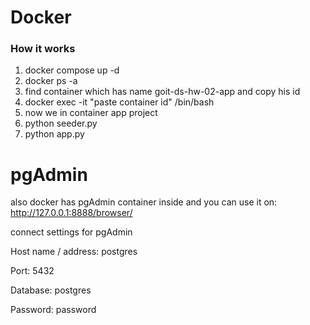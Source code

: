 # Docker

### How it works

1. docker compose up -d
2. docker ps -a
3. find container which has name goit-ds-hw-02-app and copy his id
4. docker exec -it "paste container id" /bin/bash 
5. now we in container app project
6. python seeder.py
7. python app.py


# pgAdmin
also docker has pgAdmin container inside and you can use it on:
http://127.0.0.1:8888/browser/

connect settings for pgAdmin

Host name / address: postgres

Port: 5432

Database: postgres

Password: password

